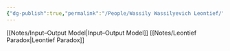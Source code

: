 ```yaml
---
{"dg-publish":true,"permalink":"/People/Wassily Wassilyevich Leontief/"}
---
```



[[Notes/Input–Output Model\|Input–Output Model]]
[[Notes/Leontief Paradox\|Leontief Paradox]]
